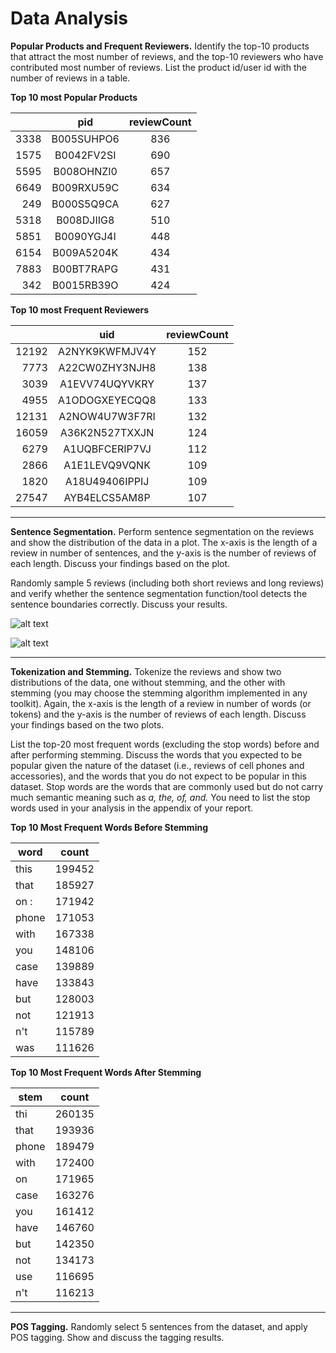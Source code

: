# Data Analysis

**Popular Products and Frequent Reviewers.** Identify the top-10 products that attract the most number of
reviews, and the top-10 reviewers who have contributed most number of reviews. List the product id/user id
with the number of reviews in a table.

**Top 10 most Popular Products**

|    | pid |reviewCount|
|---:|:--------:|:----:|
|3338|B005SUHPO6|  836 |
|1575|B0042FV2SI|  690 |
|5595|B008OHNZI0|  657 |
|6649|B009RXU59C|  634 |
|249 |B000S5Q9CA|  627 |
|5318|B008DJIIG8|  510 |
|5851|B0090YGJ4I|  448 |
|6154|B009A5204K|  434 |
|7883|B00BT7RAPG|  431 |
|342 |B0015RB39O|  424 |

**Top 10 most Frequent Reviewers**

|     |     uid|reviewCount|
|----:|:------------:|:---:|
|12192|A2NYK9KWFMJV4Y|  152|
|7773 |A22CW0ZHY3NJH8|  138|
|3039 |A1EVV74UQYVKRY|  137|
|4955 |A1ODOGXEYECQQ8|  133|
|12131|A2NOW4U7W3F7RI|  132|
|16059|A36K2N527TXXJN|  124|
|6279 |A1UQBFCERIP7VJ|  112|
|2866 |A1E1LEVQ9VQNK |  109|
|1820 |A18U49406IPPIJ|  109|
|27547|AYB4ELCS5AM8P |  107|

---
**Sentence Segmentation.** Perform sentence segmentation on the reviews and show the distribution of the
data in a plot. The x-axis is the length of a review in number of sentences, and the y-axis is the number of
reviews of each length. Discuss your findings based on the plot.

Randomly sample 5 reviews (including both short reviews and long reviews) and verify whether the
sentence segmentation function/tool detects the sentence boundaries correctly. Discuss your results.

![alt text](https://github.com/gudgud96/product-review-data-analysis/blob/dataset-analysis/src/Sentences_in_review.png "Sentences")

![alt text](https://github.com/gudgud96/product-review-data-analysis/blob/dataset-analysis/src/Tokens_in_review.png "Tokens")

---
**Tokenization and Stemming.** Tokenize the reviews and show two distributions of the data, one without
stemming, and the other with stemming (you may choose the stemming algorithm implemented in any
toolkit). Again, the x-axis is the length of a review in number of words (or tokens) and the y-axis is the
number of reviews of each length. Discuss your findings based on the two plots.

List the top-20 most frequent words (excluding the stop words) before and after performing stemming.
Discuss the words that you expected to be popular given the nature of the dataset (i.e., reviews of cell phones
and accessories), and the words that you do not expect to be popular in this dataset. Stop words are the words
that are commonly used but do not carry much semantic meaning such as *a, the, of, and.* You need to list the
stop words used in your analysis in the appendix of your report.

**Top 10 Most Frequent Words Before Stemming**

|word |count|
|-----|-----|
|this | 199452|
|that | 185927|
|on : | 171942|
|phone| 171053|
|with | 167338|
|you  | 148106|
|case | 139889|
|have | 133843|
|but  |128003 |
|not  |121913 |
|n't | 115789 |
|was | 111626 |

**Top 10 Most Frequent Words After Stemming**

|stem | count |
|-----|-------|
|thi  |260135 |
|that |193936 |
|phone| 189479|
|with | 172400|
|on  |171965 |
|case |163276|
|you  |161412|
|have | 146760|
|but  |142350|
|not |134173|
|use |116695|
|n't |116213|


---
**POS Tagging.**  Randomly select 5 sentences from the dataset, and apply POS tagging. Show and discuss the
tagging results.

